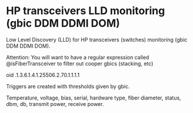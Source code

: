 # HP transceivers LLD monitoring (gbic DDM DDMI DOM)

Low Level Discovery (LLD) for HP transceivers (switches) monitoring (gbic DDM DDMI DOM).

Attention: You will want to have a regular expression called @isFiberTransceiver to filter out cooper gbics (stacking, etc)

oid .1.3.6.1.4.1.25506.2.70.1.1.1.1

Triggers are created with thresholds given by gbic.

Temperature, voltage, bias, serial, hardware type, fiber diameter, status, dbm, db, transmit power, receive power.
